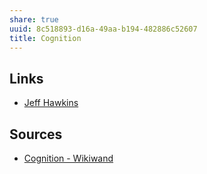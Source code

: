 ```yaml
---
share: true
uuid: 8c518893-d16a-49aa-b194-482886c52607
title: Cognition
---
```


## Links

* [Jeff Hawkins](/undefined)

## Sources
* [Cognition - Wikiwand](https://www.wikiwand.com/en/Cognition)
